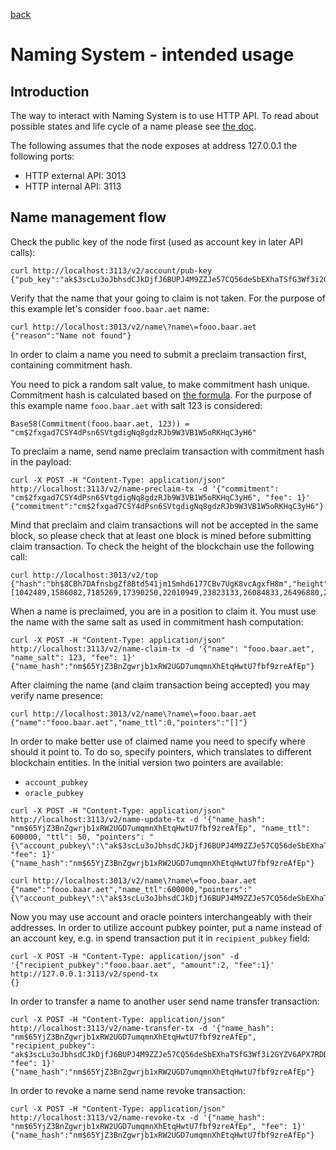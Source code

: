 [back](./README.md)
# Naming System - intended usage

## Introduction

The way to interact with Naming System is to use HTTP API.
To read about possible states and life cycle of a name please see [the doc](/AENS.md).

The following assumes that the node exposes at address 127.0.0.1 the following ports:
* HTTP external API: 3013
* HTTP internal API: 3113

## Name management flow

Check the public key of the node first (used as account key in later API calls):
```
curl http://localhost:3113/v2/account/pub-key
{"pub_key":"ak$3scLu3oJbhsdCJkDjfJ6BUPJ4M9ZZJe57CQ56deSbEXhaTSfG3Wf3i2GYZV6APX7RDDVk4Weewb7oLePte3H3QdBw4rMZw"}
```

Verify that the name that your going to claim is not taken.
For the purpose of this example let's consider `fooo.baar.aet` name:
```
curl http://localhost:3013/v2/name\?name\=fooo.baar.aet
{"reason":"Name not found"}
```

In order to claim a name you need to submit a preclaim transaction first, containing commitment hash.

You need to pick a random salt value, to make commitment hash unique.
Commitment hash is calculated based on [the formula](/AENS.md#pre-claim).
For the purpose of this example name `fooo.baar.aet` with salt 123 is considered:
```
Base58(Commitment(fooo.baar.aet, 123)) = "cm$2fxgad7CSY4dPsn6SVtgdigNq8gdzRJb9W3VB1W5oRKHqC3yH6"
```

To preclaim a name, send name preclaim transaction with commitment hash in the payload:
```
curl -X POST -H "Content-Type: application/json" http://localhost:3113/v2/name-preclaim-tx -d '{"commitment": "cm$2fxgad7CSY4dPsn6SVtgdigNq8gdzRJb9W3VB1W5oRKHqC3yH6", "fee": 1}'
{"commitment":"cm$2fxgad7CSY4dPsn6SVtgdigNq8gdzRJb9W3VB1W5oRKHqC3yH6"}
```

Mind that preclaim and claim transactions will not be accepted in the same block,
so please check that at least one block is mined before submitting claim transaction.
To check the height of the blockchain use the following call:
```
curl http://localhost:3013/v2/top
{"hash":"bh$8CBh7DAfnsbgZf8Btd541jm1Smhd6177CBv7UgK8vcAgxfH8m","height":17,"nonce":10943666989495949657,"pow":[1042489,1586082,7185269,17390250,22010949,23823133,26084833,26496880,26982374,27985078,29155969,30765562,34280527,36576404,40341757,42010247,48864118,53081230,53085626,58374655,58640182,60230517,63786551,65401252,78883695,80142167,85509843,87676973,91934825,92005073,94576137,100347674,103149860,106024683,109781247,113905034,121009561,124198978,126781361,129629191,131266393,131659086],"prev_hash":"bh$2fDH24kVtC4UuEheXMeSZhqMUoaDyo495iotrCVYv1ES8wH38K","state_hash":"bs$2jVx7kz9Uvp55etQsoJTmKwy2pMAHC2tn5dUt5W2gq99k7UKWp","target":539923902,"time":1517504077312,"txs_hash":"bx$2RLzQbRE1frHPYnPi8peZgBzeUGccV4NtWhDf6tGnn6p3wMSZv","version":5}
```

When a name is preclaimed, you are in a position to claim it.
You must use the name with the same salt as used in commitment hash computation:
```
curl -X POST -H "Content-Type: application/json" http://localhost:3113/v2/name-claim-tx -d '{"name": "fooo.baar.aet", "name_salt": 123, "fee": 1}'
{"name_hash":"nm$65YjZ3BnZgwrjb1xRW2UGD7umqmnXhEtqHwtU7fbf9zreAfEp"}
```

After claiming the name (and claim transaction being accepted) you may verify name presence:
```
curl http://localhost:3013/v2/name\?name\=fooo.baar.aet
{"name":"fooo.baar.aet","name_ttl":0,"pointers":"[]"}
```

In order to make better use of claimed name you need to specify where should it point to.
To do so, specify pointers, which translates to different blockchain entities.
In the initial version two pointers are available:
* `account_pubkey`
* `oracle_pubkey`

```
curl -X POST -H "Content-Type: application/json" http://localhost:3113/v2/name-update-tx -d '{"name_hash": "nm$65YjZ3BnZgwrjb1xRW2UGD7umqmnXhEtqHwtU7fbf9zreAfEp", "name_ttl": 600000, "ttl": 50, "pointers": "{\"account_pubkey\":\"ak$3scLu3oJbhsdCJkDjfJ6BUPJ4M9ZZJe57CQ56deSbEXhaTSfG3Wf3i2GYZV6APX7RDDVk4Weewb7oLePte3H3QdBw4rMZw\"}", "fee": 1}'
{"name_hash":"nm$65YjZ3BnZgwrjb1xRW2UGD7umqmnXhEtqHwtU7fbf9zreAfEp"}

curl http://localhost:3013/v2/name\?name\=fooo.baar.aet
{"name":"fooo.baar.aet","name_ttl":600000,"pointers":"{\"account_pubkey\":\"ak$3scLu3oJbhsdCJkDjfJ6BUPJ4M9ZZJe57CQ56deSbEXhaTSfG3Wf3i2GYZV6APX7RDDVk4Weewb7oLePte3H3QdBw4rMZw\"}"}
```

Now you may use account and oracle pointers interchangeably with their addresses.
In order to utilize account pubkey pointer, put a name instead of an account key, e.g. in spend transaction put it in `recipient_pubkey` field:
```
curl -X POST -H "Content-Type: application/json" -d '{"recipient_pubkey":"fooo.baar.aet", "amount":2, "fee":1}' http://127.0.0.1:3113/v2/spend-tx
{}
```

In order to transfer a name to another user send name transfer transaction:
```
curl -X POST -H "Content-Type: application/json" http://localhost:3113/v2/name-transfer-tx -d '{"name_hash": "nm$65YjZ3BnZgwrjb1xRW2UGD7umqmnXhEtqHwtU7fbf9zreAfEp", "recipient_pubkey": "ak$3scLu3oJbhsdCJkDjfJ6BUPJ4M9ZZJe57CQ56deSbEXhaTSfG3Wf3i2GYZV6APX7RDDVk4Weewb7oLePte3H3QdBw4rMZw", "fee": 1}'
{"name_hash":"nm$65YjZ3BnZgwrjb1xRW2UGD7umqmnXhEtqHwtU7fbf9zreAfEp"}
```

In order to revoke a name send name revoke transaction:
```
curl -X POST -H "Content-Type: application/json" http://localhost:3113/v2/name-revoke-tx -d '{"name_hash": "nm$65YjZ3BnZgwrjb1xRW2UGD7umqmnXhEtqHwtU7fbf9zreAfEp", "fee": 1}'
{"name_hash":"nm$65YjZ3BnZgwrjb1xRW2UGD7umqmnXhEtqHwtU7fbf9zreAfEp"}
```
